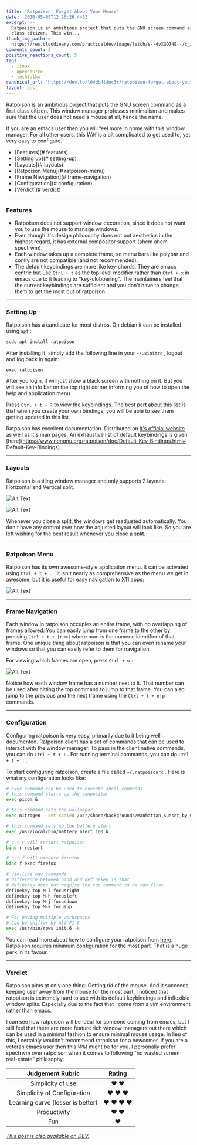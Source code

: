 ```yaml
---
title: 'Ratpoison: Forget About Your Mouse'
date: '2020-05-09T12:26:26.445Z'
excerpt: >-
  Ratpoison is an ambitious project that puts the GNU screen command as a first
  class citizen. This win...
thumb_img_path: >-
  https://res.cloudinary.com/practicaldev/image/fetch/s--4vXGQ74E--/c_imagga_scale,f_auto,fl_progressive,h_420,q_auto,w_1000/https://dev-to-uploads.s3.amazonaws.com/i/emsirdnlps64le81bdpb.png
comments_count: 2
positive_reactions_count: 5
tags:
  - linux
  - opensource
  - techtalks
canonical_url: 'https://dev.to/l04db4l4nc3r/ratpoison-forget-about-your-mouse-1391'
layout: post
---
```

Ratpoison is an ambitious project that puts the GNU screen command as a first class citizen. This window manager professes minimalism and makes sure that the user does not need a mouse at all, hence the name.

If you are an emacs user then you will feel more in home with this window manager. For all other users, this *WM* is a bit complicated to get used to, yet very easy to configure. 
 
* [Features](# features)
* [Setting up](# setting-up)
* [Layouts](# layouts)
* [Ratpoison Menu](# ratpoison-menu)
* [Frame Navigation](# frame-navigation)
* [Configuration](# configuration)
* [Verdict](# verdict)

---

### Features

* Ratpoison does not support window decoration, since it does not want you to use the mouse to manage windows. 
* Even though it's design philosophy does not put aesthetics in the highest regard, it has external compositor support (ahem ahem spectrwm).
* Each window takes up a complete frame, so menu bars like polybar and conky are not compatible (and not recommended). 
* The default keybindings are more like key-chords. They are emacs centric but use 
`Ctrl + t`
 as the top level modifier rather than 
`Ctrl + x`
 in emacs due to it leading to "key-clobbering". The maintainers feel that the current keybindings are sufficient and you don't have to change them to get the most out of ratpoison. 


---

### Setting Up

Ratpoison has a candidate for most distros. On debian it can be installed using 
`apt`
: 


```sh
sudo apt install ratpoison
```


After installing it, simply add the following line in your 
`~/.xinitrc`
, logout and log back in again:


```
exec ratpoison
```


After you login, it will just show a black screen with nothing on it. But you will see an info bar on the top right corner informing you of how to open the help and application menu. 

Press 
`Ctrl + t + ?`
 to view the keybindings. The best part about this list is that when you create your own bindings, you will be able to see them getting updated in this list.

Ratpoison has excellent documentation. Distributed on [it's official website](https://www.nongnu.org/ratpoison/) as well as it's man pages. An exhaustive list of default keybindings is given [here](https://www.nongnu.org/ratpoison/doc/Default-Key-Bindings.html# Default-Key-Bindings). 



---


### Layouts

Ratpoison is a tiling window manager and only supports 2 layouts: Horizontal and Vertical split. 

![Alt Text](https://dev-to-uploads.s3.amazonaws.com/i/ftwoaun2exe5892y4qi0.png)

![Alt Text](https://dev-to-uploads.s3.amazonaws.com/i/iwr4q3xtz22zajdrul9a.png)

Whenever you close a split, the windows get readjusted automatically. You don't have any control over how the adjusted layout will look like. So you are left wishing for the best result whenever you close a split. 

---

### Ratpoison Menu

Ratpoison has its own awesome-style application menu. It can be activated using 
`Ctrl + t + .`
. It isn't nearly as comprehensive as the menu we get in awesome, but it is useful for easy navigation to X11 apps.

![Alt Text](https://dev-to-uploads.s3.amazonaws.com/i/lwu9c9tfmlq6g5kh19d5.png)

---

### Frame Navigation

Each window in ratpoison occupies an entire frame, with no overlapping of frames allowed. You can easily jump from one frame to the other by pressing 
`Ctrl + t + [num]`
 where num is the numeric identifier of that frame. One unique thing about ratpoison is that you can even rename your windows so that you can easily refer to them for navigation.

For viewing which frames are open, press 
`Ctrl + w`
: 

![Alt Text](https://dev-to-uploads.s3.amazonaws.com/i/7m0bojfev7vd6krfj1cn.png)

Notice how each window frame has a number next to it. That number can be used after hitting the top command to jump to that frame. You can also jump to the previous and the next frame using the 
`Ctrl + t + n|p`
 commands.

---

### Configuration

Configuring ratpoison is very easy, primarily due to it being well documented. Ratpoison client has a set of commands that can be used to interact with the window manager. To pass in the client native commands, you can do 
`Ctrl + t + :`
. For running terminal commands, you can do 
`Ctrl + t + !`
. 

To start configuring ratpoison, create a file called 
`~/.ratpoisonrc`
. Here is what my configuration looks like:


```sh
# exec command can be used to execute shell commands
# this command starts up the compositor
exec picom &

# this command sets the wallpaper
exec nitrogen --set-scaled /usr/share/backgrounds/Manhattan_Sunset_by_Giacomo_Ferroni.jpg

# this command sets up the battery alert
exec /usr/local/bin/battery_alert 100 &

# c-t r will restart ratpoison
bind r restart 

# c-t f will execute firefox
bind f exec firefox

# vim-like nav commands
# difference between bind and definekey is that 
# definekey does not require the top command to be run first
definekey top M-l focusright
definekey top M-h focusleft
definekey top M-j focusdown
definekey top M-k focusup

# For having multiple workspaces
# Can be shifter by Alt-F1-6
exec /usr/bin/rpws init 6 -k
```


You can read more about how to configure your ratpoison from [here](https://www.nongnu.org/ratpoison/doc/). Ratpoison requires minimum configuration for the most part. That is a huge perk in its favour. 

---

### Verdict

Ratpoison aims at only one thing: Getting rid of the mouse. And it succeeds keeping user away from the mouse for the most part. I noticed that ratpoison is extremely hard to use with its default keybindings and inflexible window splits. Especially due to the fact that I come from a vim environment rather than emacs. 

I can see how ratpoison will be ideal for someone coming from emacs, but I still feel that there are more feature rich window managers out there which can be used in a minimal fashion to ensure minimal mouse usage. In lieu of this, I certainly wouldn't recommend ratpoison for a newcomer. If you are a veteran emacs user then this *WM* might be for you. I personally prefer spectrwm over ratpoison when it comes to following "no wasted screen real-estate" philosophy. 

| Judgement Rubric | Rating |
|:-----------------:|:------:|
| Simplicity of use | :heart: :heart: |
| Simplicity of Configuration | :heart: :heart: :heart: |
| Learning curve (lesser is better)| :heart: :heart: :heart: :heart: |
| Productivity | :heart: :heart: |
| Fun | :heart: |

*[This post is also available on DEV.](https://dev.to/l04db4l4nc3r/ratpoison-forget-about-your-mouse-1391)*


<script>
const parent = document.getElementsByTagName('head')[0];
const script = document.createElement('script');
script.type = 'text/javascript';
script.src = 'https://cdnjs.cloudflare.com/ajax/libs/iframe-resizer/4.1.1/iframeResizer.min.js';
script.charset = 'utf-8';
script.onload = function() {
    window.iFrameResize({}, '.liquidTag');
};
parent.appendChild(script);
</script>    
